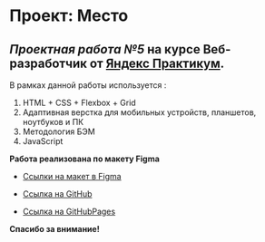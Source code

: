 # **Проект: Место**
## _Проектная работа №5_ на курсе **Веб-разработчик** от [Яндекс Практикум](https://practicum.yandex.ru/).

В рамках данной работы используется :
1. HTML + CSS + Flexbox + Grid
2. Адаптивная верстка для мобильных устройств, планшетов, ноутбуков и ПК
3. Методология БЭМ
4. JavaScript

**Работа реализована по макету Figma**

* [Ссылки на макет в Figma](https://www.figma.com/file/2cn9N9jSkmxD84oJik7xL7/JavaScript.-Sprint-4?node-id=0%3A1)

* [Ссылка на GitHub](https://github.com/RiconCla/mesto)

* [Ссылка на GitHubPages](https://riconcla.github.io/mesto/)

**Спасибо за внимание!**

